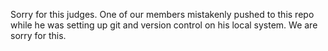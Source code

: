 Sorry for this judges. 
One of our members mistakenly pushed to this repo while he was setting up git and version control on his local system.
We are sorry for this.
